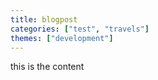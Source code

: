 ```yaml
---
title: blogpost
categories: ["test", "travels"]
themes: ["development"]
---
```


this is the content

